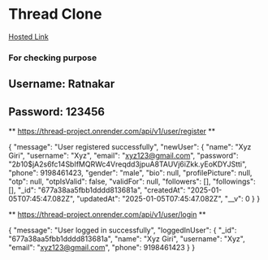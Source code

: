 # Thread Clone
[Hosted Link](https://thread-project-1.onrender.com)

### For checking purpose

## Username: Ratnakar
## Password: 123456


** https://thread-project.onrender.com/api/v1/user/register **

{
    "message": "User registered successfully",
    "newUser": {
        "name": "Xyz Giri",
        "username": "Xyz",
        "email": "xyz123@gmail.com",
        "password": "$2b$10$jA2s6fc14SbIfMQRWc4Vreqdd3jpuA8TAUVj6iZkk.yEoKDYJStti",
        "phone": 9198461423,
        "gender": "male",
        "bio": null,
        "profilePicture": null,
        "otp": null,
        "otpIsValid": false,
        "validFor": null,
        "followers": [],
        "followings": [],
        "_id": "677a38aa5fbb1dddd813681a",
        "createdAt": "2025-01-05T07:45:47.082Z",
        "updatedAt": "2025-01-05T07:45:47.082Z",
        "__v": 0
    }
}

** https://thread-project.onrender.com/api/v1/user/login **

{
    "message": "User logged in successfully",
    "loggedInUser": {
        "_id": "677a38aa5fbb1dddd813681a",
        "name": "Xyz Giri",
        "username": "Xyz",
        "email": "xyz123@gmail.com",
        "phone": 9198461423
    }
}


